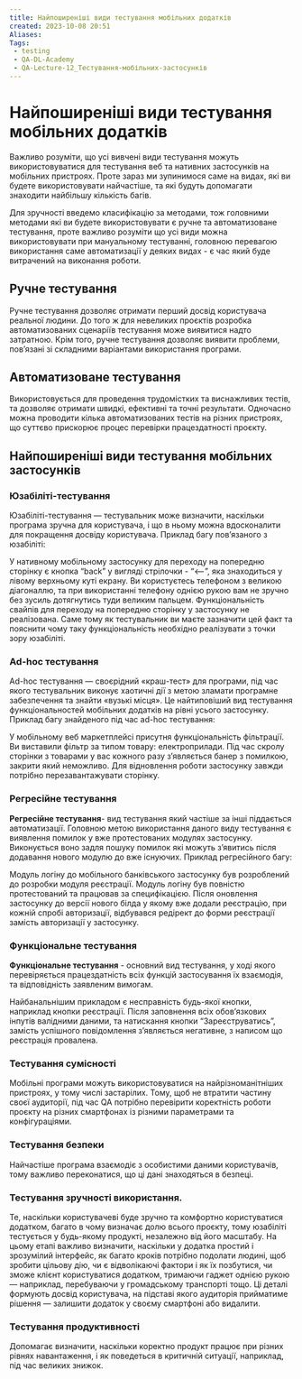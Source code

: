 ```yaml
---
title: Найпоширеніші види тестування мобільних додатків
created: 2023-10-08 20:51
Aliases:
Tags: 
 - testing
 - QA-DL-Academy
 - QA-Lecture-12_Тестування-мобільних-застосунків
---
```

# Найпоширеніші види тестування мобільних додатків

Важливо розуміти, що усі вивчені види тестування можуть використовуватися для тестування веб та нативних застосунків на мобільних пристроях. Проте зараз ми зупинимося саме на видах, які ви будете використовувати найчастіше, та які будуть допомагати знаходити найбільшу кількість багів. 

Для зручності введемо класифікацію за методами, тож головними методами які ви будете використовувати є ручне та автоматизоване тестування, проте важливо розуміти що усі види можна використовувати при мануальному тестуванні, головною перевагою використання саме автоматизації у деяких видах - є час який буде витрачений на виконання роботи.

## Ручне тестування

Ручне тестування дозволяє отримати перший досвід користувача реальної людини. До того ж для невеликих проєктів розробка автоматизованих сценаріїв тестування може виявитися надто затратною. Крім того, ручне тестування дозволяє виявити проблеми, пов’язані зі складними варіантами використання програми. 

## Автоматизоване тестування

Використовується для проведення трудомістких та виснажливих тестів, та дозволяє отримати швидкі, ефективні та точні результати. Одночасно можна проводити кілька автоматизованих тестів на різних пристроях, що суттєво прискорює процес перевірки працездатності проєкту.





## Найпоширеніші види тестування мобільних застосунків
### Юзабіліті-тестування 

Юзабіліті-тестування  — тестувальник може визначити, наскільки програма зручна для користувача, і що в ньому можна вдосконалити для покращення досвіду користувача. Приклад багу повʼязаного з юзабіліті:

У нативному мобільному застосунку для переходу на попередню сторінку є кнопка “back” у вигляді стрілочки - “&lt;--”, яка знаходиться у лівому верхньому куті екрану. Ви користуєтесь телефоном з великою діагоналлю, та при використанні телефону однією рукою вам не зручно без зусиль дотягнутись туди великим пальцем. Функціональність свайпів для переходу на попередню сторінку у застосунку не реалізована. Саме тому як тестувальник ви маєте зазначити цей факт та пояснити чому таку функціональність необхідно реалізувати з точки зору юзабіліті.

### Ad-hoc тестування

Ad-hoc тестування — своєрідний «краш-тест» для програми, під час якого тестувальник виконує хаотичні дії з метою зламати програмне забезпечення та знайти «вузькі місця». Це найтиповіший вид тестування функціональностей мобільних додатків на рівні усього застосунку. Приклад багу знайденого під час ad-hoc тестування:

У мобільному веб маркетплейсі присутня функціональність фільтрації. Ви виставили фільтр за типом товару: електроприлади. Під час скролу сторінки з товарами у вас кожного разу зʼявляється банер з помилкою, закрити який неможливо. Для відновлення роботи застосунку завжди потрібно перезавантажувати сторінку. 

### Регресійне тестування

**Регресійне тестування**- вид тестування який частіше за інші піддається автоматизації. Головною метою використання даного виду тестування є виявлення помилок у вже протестованих модулях застосунку. Виконується воно задля пошуку помилок які можуть зʼявитись після додавання нового модулю до вже існуючих.  Приклад регресійного багу:

Модуль логіну до мобільного банківського застосунку був розроблений до розробки модуля реєстрації. Модуль логіну був повністю протестований та працював за специфікацією. Після оновлення застосунку до версії нового білда у якому вже додали реєстрацію, при кожній спробі авторизації, відбувався редірект до форми реєстрації замість авторизації у застосунку. 

### Функціональне тестування

**Функціональне тестування** - основний вид тестування, у ході якого перевіряється працездатність всіх функцій застосування їх взаємодія, та відповідність заявленим вимогам.

Найбанальнішим прикладом є несправність будь-якої кнопки, наприклад кнопки реєстрації. Після заповнення всіх обовʼязкових інпутів валідними даними, та натискання кнопки “Зареєструватись”, замість успішного повідомлення зʼявляється негативне, з написом що реєстрація провалена.

### Тестування сумісності

Мобільні програми можуть використовуватися на найрізноманітніших пристроях, у тому числі застарілих. Тому, щоб не втратити частину своєї аудиторії, під час QA потрібно перевірити коректність роботи проєкту на різних смартфонах із різними параметрами та конфігураціями.

### Тестування безпеки

Найчастіше програма взаємодіє з особистими даними користувачів, тому важливо переконатися, що ці дані знаходяться в безпеці.

### Тестування зручності використання.

Те, наскільки користувачеві буде зручно та комфортно користуватися додатком, багато в чому визначає долю всього проєкту, тому юзабіліті тестується у будь-якому продукті, незалежно від його масштабу. На цьому етапі важливо визначити, наскільки у додатка простий і зрозумілий інтерфейс, як багато кроків потрібно подолати людині, щоб зробити цільову дію, чи є відволікаючі фактори і як їх позбутися, чи зможе клієнт користуватися додатком, тримаючи гаджет однією рукою — наприклад, перебуваючи у громадському транспорті тощо. Ці деталі формують досвід користувача, на підставі якого аудиторія прийматиме рішення — залишити додаток у своєму смартфоні або видалити.

### Тестування продуктивності

Допомагає визначити, наскільки коректно продукт працює при різних рівнях навантаження, і як поведеться в критичній ситуації, наприклад, під час великих знижок.